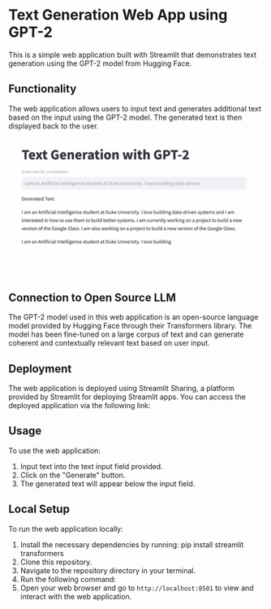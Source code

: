 # Text Generation Web App using GPT-2

This is a simple web application built with Streamlit that demonstrates text generation using the GPT-2 model from Hugging Face.

## Functionality

The web application allows users to input text and generates additional text based on the input using the GPT-2 model. The generated text is then displayed back to the user.

![Screenshot](streamlit-hf-ss.png)

## Connection to Open Source LLM

The GPT-2 model used in this web application is an open-source language model provided by Hugging Face through their Transformers library. The model has been fine-tuned on a large corpus of text and can generate coherent and contextually relevant text based on user input.

## Deployment

The web application is deployed using Streamlit Sharing, a platform provided by Streamlit for deploying Streamlit apps. You can access the deployed application via the following link:



## Usage

To use the web application:

1. Input text into the text input field provided.
2. Click on the "Generate" button.
3. The generated text will appear below the input field.

## Local Setup

To run the web application locally:

1. Install the necessary dependencies by running: pip install streamlit transformers
2. Clone this repository.
3. Navigate to the repository directory in your terminal.
4. Run the following command:
5. Open your web browser and go to `http://localhost:8501` to view and interact with the web application.

